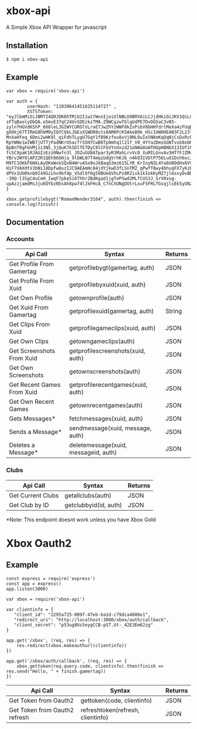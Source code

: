 # xbox-api

A Simple Xbox API Wrapper for javascript

## Installation
```shell
$ npm i xbox-api
```

## Example

~~~JS
var xbox = require('xbox-api')

var auth = {
        userHash: "11039641451625114727" ,
        XSTSToken: "eyJlbmMiOiJBMTI4Q0JDK0hTMjU2IiwiYWxnIjoiUlNBLU9BRVAiLCJjdHkiOiJKV1QiLCJ6aXAiOiJERUYiLCJ4NXQiOiIxZlVBejExYmtpWklFaE5KSVZnSDFTdTVzX2cifQ.EVUwstAv_Vr4S6JQS3eEKQTrdqivPYCAWUtLuWTsBajNCmaKNtAIMUdMhypmpALCuwZg9JmIH9Bj7JU83zSxaS6urk6N93iOccfTsHXIcyplfewyk6CtHxCxX6jghEoA5LZLnci_xe8kKM6te1EYA8rBiCPdI-sFTqBaolyDbQA.o5mvE37qC24UvSDEzkzTMA.Z9WCgzwTGlgUdPE7DvDG5aC3vB5-zylnfHGVdKShP_668leL3GIWYCUROlVLraETJwZhYzWWF8kZvPsbV8bHHfdrlMeXa4zFUqB69zc2Xo7t8mfY9HVIZ5kKecI_d22BoK_mI0WFhD1QtGcU9njz9BI3BS4alxCTdGYsjVajmLqDP-gXOkj67TIRmG8hbM9yIQfCQkLJbEsXSWDR8vts8AM0PcK5AkeB9k_HSc1UWOHEAN3F2L23l1eqAdaFkRYlUfMk24SgC5uADsduGQGDHu82TRR9rE6w7roaefSl2bCwjQEzfZ86a-MnXaHfeq_6Dmi2wHK9l_qiFdhTLygU7GqY1fB9Kzfeu8vVj0NLOuIe5NKmKqOqNjCsDxRcRoKh7m4IJ_JlB22xXKd6Vk5onjm-RpYWNe1wIWB7jUTTjPadNKrUSacfrS5H7CwB6Tp0mhq1l21f_V0_4YYa2DmsGGNTvxb8xbMHKqM7H1pKMzKERSwcrEitnnsH69eoB_uVWFvTIeddl4qx_O1oIMl8XDeDqrDPZMxZ1zes8VsNqULJlOlxWe8zmCLyuACtKvhKllLiaAuuz93BD7MpRRHxvkID8QAt9J3-BpBnT0gFmVMjzz3N5_3jQuK7kSDlfE7DyC8lCFGVYnUxzd21oNWa8oWTHUpHBNbX13IUfiNt_YrmICdDEDa0JMo6F-fcSCXpaK1RJAGIzEzz0Nwfn3l_JOZuGU8ATpar3yR3MahLrvVcO_XuMILGnvAv3HTfFJZMu-YBrv2WY8jAPZ2R1QEh96bHja_9lbWLN7T4mqiUdgVrhKJb_n4kO3IVDtP756Lud1Dsh6xcJkCoFUp0dzsx2Cd7iCyZeXSxuwbcibPobMGNUMslyN8gzE_NTNqIdMhe2Kbf-M9TC1OKkF6NkLAyDKeWxkSQxN4Wru4So9oJkBaqG3mz615LYR_KrInyN3L4Ya6UN9dHx6VVDLjLkFPcAY9bCOFiZbUXMP2c11qznxnCO6v4Lj-HiF7VAXdtVJbNi18Dpfw8uzIJC9AEAmHc84jdYjkwD3fLSnTM2_qPwfT8wy4bhuqFX7y6zEvlfFP4W5x_Bg-dPVx1UU0knQ0I49GiLhv9bfdp_VSdl9f0g59BUe6VhLPz8RZivk1kIokKyMZ7jl6svyDvBDwb4q43wUWop8zcXGOE1WBVfracRswsUWsh8c56u23fGjE--39Q-l35gC4uCeH_IwqF7pkeSi6ThhrZBdKgad1jgTeP5wd2MLfCUS3J_SrV0xsg-upAzzjamdMsJju6OYbzN5sAh8pw74lJkFHcA_C7nCXUNgDUtrLxuF5FRLfGsqjlsEk5yUNZAzMuJiIMXYjnTAX0w_w7WYVSSzvpAZdaYiFQetBghR70YUZtT3xi4q1WZUNj8cl8qHOgmtvcB_2M4qUEDQje2zkc7wolQpqOzYfluP_1QFmzHgSfXONWAmKFls12DBkJtnGi6gsm5ZU2S3CtmA.Ui1dbEardw_cL0ETJ6BZBxC5vbHTMFhR_qAK_O7mVYY"
}
    
xbox.getprofilebygt("RomanMender3164", auth).then(finish => console.log(finish))
~~~

## Documentation

### Accounts

| Api Call  | Syntax  | Returns  |
| ------------ | ------------ | ------------ |
| Get Profile From Gamertag  | getprofilebygt(gamertag, auth)  | JSON  |
| Get Profile From Xuid  | getprofilebyxuid(xuid, auth)  | JSON  |
| Get Own Profile  | getownprofile(auth)  | JSON  |
| Get Xuid From Gamertag  | getprofilexuid(gamertag, auth)  | String  |
| Get Clips From Xuid  | getprofilegameclips(xuid, auth)  | JSON  |
| Get Own Clips  | getowngameclips(auth)  | JSON  |
| Get Screenshots From Xuid  | getprofilescreenshots(xuid, auth)  | JSON  |
| Get Own Screenshots  | getownscreenshots(auth)  | JSON  |
| Get Recent Games From Xuid  | getprofilerecentgames(xuid, auth)  | JSON  |
| Get Own Recent Games  | getownrecentgames(auth)  | JSON  |
| Gets Messages* | fetchmessages(xuid, auth)  | JSON  |
| Sends a Message* | sendmessage(xuid, message, auth)  | JSON  |
| Deletes a Message* | deletemessage(xuid, messageid, auth)  | JSON  |
### Clubs

| Api Call  | Syntax  | Returns  |
| ------------ | ------------ | ------------ |
| Get Current Clubs  | getallclubs(auth)  | JSON  |
| Get Club by ID | getclubbyid(id, auth)  | JSON  |

*Note: This endpoint doesnt work unless you have Xbox Gold

# Xbox Oauth2

## Example

~~~JS
const express = require('express')
const app = express()
app.listen(3000)

var xbox = require('xbox-api')

var clientinfo = {
   "client_id": "2295a725-0097-47eb-ba1d-c79dca4606e1",
   "redirect_uri": "http://localhost:3000/xbox/auth/callback",
   "client_secret": "p53ug8Us5eygCCB-pST.Ut-_42E3Em62zg"
}

app.get('/xbox', (req, res) => {
    res.redirect(xbox.makeauthurl(clientinfo))
})

app.get('/xbox/auth/callback', (req, res) => {
    xbox.gettoken(req.query.code, clientinfo).then(finish => res.send("Hello, " + finish.gamertag))
})
~~~
    

| Api Call  | Syntax  | Returns  |
| ------------ | ------------ | ------------ |
| Get Token from Oauth2  | gettoken(code, clientinfo)  | JSON  |
| Get Token from Oauth2 refresh  | refreshtoken(refresh, clientinfo)  | JSON  |

